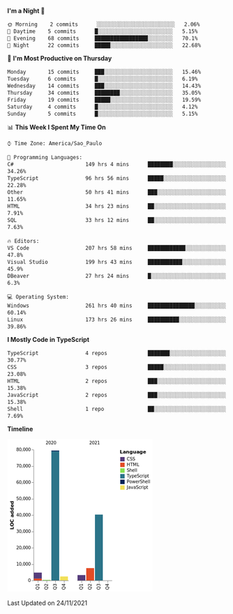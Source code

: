 <!--START_SECTION:waka-->
**I'm a Night 🦉** 

```text
🌞 Morning    2 commits      ░░░░░░░░░░░░░░░░░░░░░░░░░   2.06% 
🌆 Daytime    5 commits      █░░░░░░░░░░░░░░░░░░░░░░░░   5.15% 
🌃 Evening    68 commits     █████████████████░░░░░░░░   70.1% 
🌙 Night      22 commits     █████░░░░░░░░░░░░░░░░░░░░   22.68%

```
📅 **I'm Most Productive on Thursday** 

```text
Monday       15 commits     ███░░░░░░░░░░░░░░░░░░░░░░   15.46% 
Tuesday      6 commits      █░░░░░░░░░░░░░░░░░░░░░░░░   6.19% 
Wednesday    14 commits     ███░░░░░░░░░░░░░░░░░░░░░░   14.43% 
Thursday     34 commits     ████████░░░░░░░░░░░░░░░░░   35.05% 
Friday       19 commits     █████░░░░░░░░░░░░░░░░░░░░   19.59% 
Saturday     4 commits      █░░░░░░░░░░░░░░░░░░░░░░░░   4.12% 
Sunday       5 commits      █░░░░░░░░░░░░░░░░░░░░░░░░   5.15%

```


📊 **This Week I Spent My Time On** 

```text
⌚︎ Time Zone: America/Sao_Paulo

💬 Programming Languages: 
C#                       149 hrs 4 mins      ████████░░░░░░░░░░░░░░░░░   34.26% 
TypeScript               96 hrs 56 mins      █████░░░░░░░░░░░░░░░░░░░░   22.28% 
Other                    50 hrs 41 mins      ███░░░░░░░░░░░░░░░░░░░░░░   11.65% 
HTML                     34 hrs 23 mins      ██░░░░░░░░░░░░░░░░░░░░░░░   7.91% 
SQL                      33 hrs 12 mins      ██░░░░░░░░░░░░░░░░░░░░░░░   7.63%

🔥 Editors: 
VS Code                  207 hrs 58 mins     ████████████░░░░░░░░░░░░░   47.8% 
Visual Studio            199 hrs 43 mins     ███████████░░░░░░░░░░░░░░   45.9% 
DBeaver                  27 hrs 24 mins      █░░░░░░░░░░░░░░░░░░░░░░░░   6.3%

💻 Operating System: 
Windows                  261 hrs 40 mins     ███████████████░░░░░░░░░░   60.14% 
Linux                    173 hrs 26 mins     ██████████░░░░░░░░░░░░░░░   39.86%

```

**I Mostly Code in TypeScript** 

```text
TypeScript               4 repos             ███████░░░░░░░░░░░░░░░░░░   30.77% 
CSS                      3 repos             █████░░░░░░░░░░░░░░░░░░░░   23.08% 
HTML                     2 repos             ███░░░░░░░░░░░░░░░░░░░░░░   15.38% 
JavaScript               2 repos             ███░░░░░░░░░░░░░░░░░░░░░░   15.38% 
Shell                    1 repo              ██░░░░░░░░░░░░░░░░░░░░░░░   7.69%

```


**Timeline**

![Chart not found](https://raw.githubusercontent.com/jonhoffmam/jonhoffmam/master/charts/bar_graph.png) 


 Last Updated on 24/11/2021
<!--END_SECTION:waka-->
